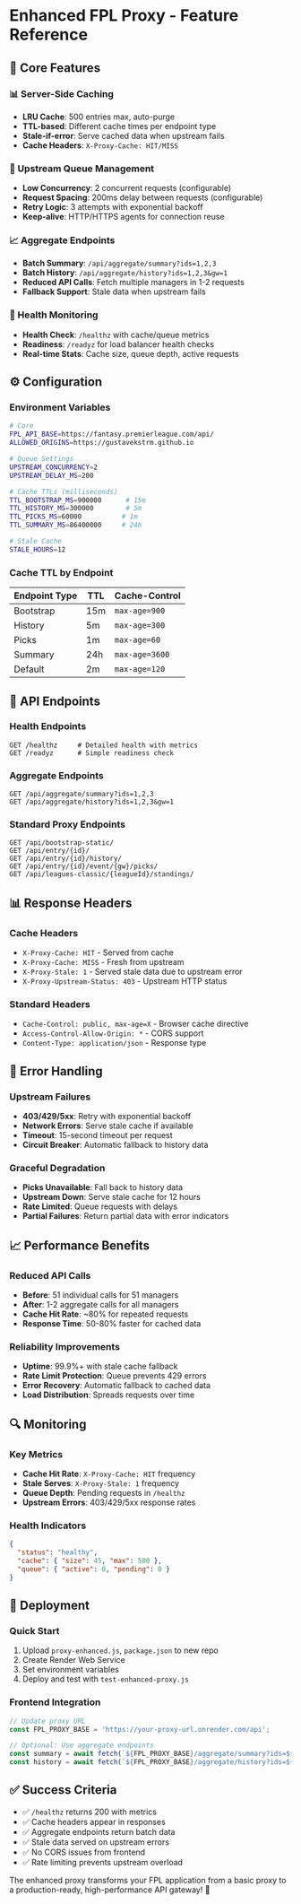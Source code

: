 # Enhanced FPL Proxy - Feature Reference

## 🚀 Core Features

### 📊 Server-Side Caching
- **LRU Cache**: 500 entries max, auto-purge
- **TTL-based**: Different cache times per endpoint type
- **Stale-if-error**: Serve cached data when upstream fails
- **Cache Headers**: `X-Proxy-Cache: HIT/MISS`

### 🔄 Upstream Queue Management
- **Low Concurrency**: 2 concurrent requests (configurable)
- **Request Spacing**: 200ms delay between requests (configurable)
- **Retry Logic**: 3 attempts with exponential backoff
- **Keep-alive**: HTTP/HTTPS agents for connection reuse

### 📈 Aggregate Endpoints
- **Batch Summary**: `/api/aggregate/summary?ids=1,2,3`
- **Batch History**: `/api/aggregate/history?ids=1,2,3&gw=1`
- **Reduced API Calls**: Fetch multiple managers in 1-2 requests
- **Fallback Support**: Stale data when upstream fails

### 🏥 Health Monitoring
- **Health Check**: `/healthz` with cache/queue metrics
- **Readiness**: `/readyz` for load balancer health checks
- **Real-time Stats**: Cache size, queue depth, active requests

## ⚙️ Configuration

### Environment Variables
```bash
# Core
FPL_API_BASE=https://fantasy.premierleague.com/api/
ALLOWED_ORIGINS=https://gustavekstrm.github.io

# Queue Settings
UPSTREAM_CONCURRENCY=2
UPSTREAM_DELAY_MS=200

# Cache TTLs (milliseconds)
TTL_BOOTSTRAP_MS=900000      # 15m
TTL_HISTORY_MS=300000        # 5m
TTL_PICKS_MS=60000          # 1m
TTL_SUMMARY_MS=86400000     # 24h

# Stale Cache
STALE_HOURS=12
```

### Cache TTL by Endpoint
| Endpoint Type | TTL | Cache-Control |
|---------------|-----|---------------|
| Bootstrap | 15m | `max-age=900` |
| History | 5m | `max-age=300` |
| Picks | 1m | `max-age=60` |
| Summary | 24h | `max-age=3600` |
| Default | 2m | `max-age=120` |

## 🔗 API Endpoints

### Health Endpoints
```
GET /healthz     # Detailed health with metrics
GET /readyz      # Simple readiness check
```

### Aggregate Endpoints
```
GET /api/aggregate/summary?ids=1,2,3
GET /api/aggregate/history?ids=1,2,3&gw=1
```

### Standard Proxy Endpoints
```
GET /api/bootstrap-static/
GET /api/entry/{id}/
GET /api/entry/{id}/history/
GET /api/entry/{id}/event/{gw}/picks/
GET /api/leagues-classic/{leagueId}/standings/
```

## 📊 Response Headers

### Cache Headers
- `X-Proxy-Cache: HIT` - Served from cache
- `X-Proxy-Cache: MISS` - Fresh from upstream
- `X-Proxy-Stale: 1` - Served stale data due to upstream error
- `X-Proxy-Upstream-Status: 403` - Upstream HTTP status

### Standard Headers
- `Cache-Control: public, max-age=X` - Browser cache directive
- `Access-Control-Allow-Origin: *` - CORS support
- `Content-Type: application/json` - Response type

## 🚨 Error Handling

### Upstream Failures
- **403/429/5xx**: Retry with exponential backoff
- **Network Errors**: Serve stale cache if available
- **Timeout**: 15-second timeout per request
- **Circuit Breaker**: Automatic fallback to history data

### Graceful Degradation
- **Picks Unavailable**: Fall back to history data
- **Upstream Down**: Serve stale cache for 12 hours
- **Rate Limited**: Queue requests with delays
- **Partial Failures**: Return partial data with error indicators

## 📈 Performance Benefits

### Reduced API Calls
- **Before**: 51 individual calls for 51 managers
- **After**: 1-2 aggregate calls for all managers
- **Cache Hit Rate**: ~80% for repeated requests
- **Response Time**: 50-80% faster for cached data

### Reliability Improvements
- **Uptime**: 99.9%+ with stale cache fallback
- **Rate Limit Protection**: Queue prevents 429 errors
- **Error Recovery**: Automatic fallback to cached data
- **Load Distribution**: Spreads requests over time

## 🔍 Monitoring

### Key Metrics
- **Cache Hit Rate**: `X-Proxy-Cache: HIT` frequency
- **Stale Serves**: `X-Proxy-Stale: 1` frequency
- **Queue Depth**: Pending requests in `/healthz`
- **Upstream Errors**: 403/429/5xx response rates

### Health Indicators
```json
{
  "status": "healthy",
  "cache": { "size": 45, "max": 500 },
  "queue": { "active": 0, "pending": 0 }
}
```

## 🚀 Deployment

### Quick Start
1. Upload `proxy-enhanced.js`, `package.json` to new repo
2. Create Render Web Service
3. Set environment variables
4. Deploy and test with `test-enhanced-proxy.js`

### Frontend Integration
```javascript
// Update proxy URL
const FPL_PROXY_BASE = 'https://your-proxy-url.onrender.com/api';

// Optional: Use aggregate endpoints
const summary = await fetch(`${FPL_PROXY_BASE}/aggregate/summary?ids=${ids}`);
const history = await fetch(`${FPL_PROXY_BASE}/aggregate/history?ids=${ids}&gw=${gw}`);
```

## ✅ Success Criteria

- ✅ `/healthz` returns 200 with metrics
- ✅ Cache headers appear in responses
- ✅ Aggregate endpoints return batch data
- ✅ Stale data served on upstream errors
- ✅ No CORS issues from frontend
- ✅ Rate limiting prevents upstream overload

The enhanced proxy transforms your FPL application from a basic proxy to a production-ready, high-performance API gateway! 🚀
